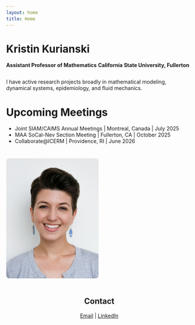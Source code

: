 ```yaml
---
layout: home
title: Home
---
```

# Kristin Kurianski
**Assistant Professor of Mathematics**
**California State University, Fullerton**
<div style="display: flex; align-items: flex-start; gap: 1.5rem; flex-wrap: wrap;">
  <div style="flex: 1; min-width: 250px;">
    <p>I have active research projects broadly in mathematical modeling, dynamical systems, epidemiology, and fluid mechanics.</p>
    <h1>Upcoming Meetings</h1>
    <ul>
      <li>
        Joint SIAM/CAIMS Annual Meetings | Montreal, Canada | July 2025
      </li>
      <li>
        MAA SoCal-Nev Section Meeting | Fullerton, CA | October 2025
      </li>
      <li>
        Collaborate@ICERM | Providence, RI | June 2026
      </li>
    </ul>
  </div>
  <div style="flex: 0 0 250px;">
    <img src="/images/2022_0Kurianski_headshot.png" alt="Kristin Kurianski headshot" style="max-width: 100%; border-radius: 8px;" />
  </div>
</div>
<br />

<h2 style="text-align:center;">Contact</h2>
<div style="text-align:center;">
  <a href="mailto:kkurianski@fullerton.edu">Email</a> | 
  <a href="https://www.linkedin.com/in/kristin-kurianski">LinkedIn</a>
</div>
